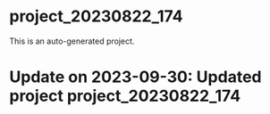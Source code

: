 # project_20230822_174

This is an auto-generated project.

# Update on 2023-09-30: Updated project project_20230822_174
